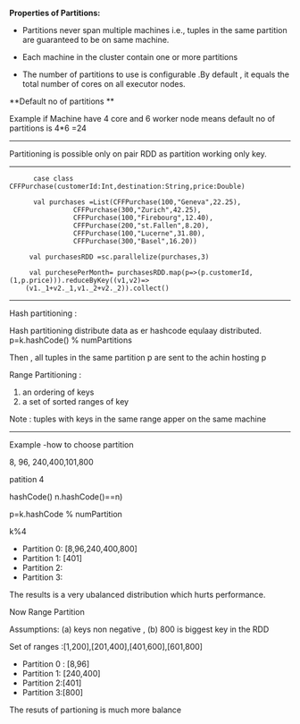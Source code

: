 **Properties of Partitions:**

* Partitions never span multiple machines i.e., tuples in the same partition are guaranteed to be on same machine.

* Each machine in the cluster contain one or more partitions

* The number of partitions to use is configurable .By default , it equals the total number of cores on all executor nodes.

**Default no of partitions **

Example if Machine have 4 core and 6 worker node means default no of partitions is 4*6 =24

-------------------------------------------------------

Partitioning is possible only on pair RDD as partition working only key.  



-------------------------------------------------------


          case class CFFPurchase(customerId:Int,destination:String,price:Double)

          val purchases =List(CFFPurchase(100,"Geneva",22.25),
                    CFFPurchase(300,"Zurich",42.25),
                    CFFPurchase(100,"Firebourg",12.40),
                    CFFPurchase(200,"st.Fallen",8.20),
                    CFFPurchase(100,"Lucerne",31.80),
                    CFFPurchase(300,"Basel",16.20))

         val purchasesRDD =sc.parallelize(purchases,3)

         val purchesePerMonth= purchasesRDD.map(p=>(p.customerId,(1,p.price))).reduceByKey((v1,v2)=>
        (v1._1+v2._1,v1._2+v2._2)).collect()
                     

-------------------------------------------------------

Hash partitioning :

Hash partitioning distribute data as er hashcode equlaay distributed.
p=k.hashCode() % numPartitions

Then , all tuples in the same partition p are sent to the achin hosting p

Range Partitioning :

1) an ordering of keys
2) a set of sorted ranges of key

Note : tuples with keys in the same range apper on the same machine 


-------------------------------------------------------
Example -how to choose partition

8, 96, 240,400,101,800 

patition 4

hashCode()  n.hashCode()==n)

p=k.hashCode % numPartition

k%4 


* Partition 0: [8,96,240,400,800]
* Partition 1: [401]
* Partition 2:
* Partition 3:

The results is a very ubalanced distribution which hurts performance.


Now Range Partition

Assumptions:
(a) keys non negative ,
(b) 800 is biggest key in the RDD

Set of ranges :[1,200],[201,400],[401,600],[601,800]

* Partition 0 : [8,96]
* Partition 1: [240,400]
* Partition 2:[401]
* Partition 3:[800]

The resuts of partioning is much more balance

